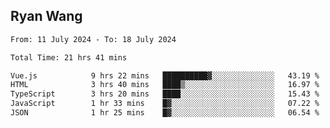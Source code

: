 ## Ryan Wang

<!--START_SECTION:waka-->

```txt
From: 11 July 2024 - To: 18 July 2024

Total Time: 21 hrs 41 mins

Vue.js            9 hrs 22 mins   ██████████▓░░░░░░░░░░░░░░   43.19 %
HTML              3 hrs 40 mins   ████▒░░░░░░░░░░░░░░░░░░░░   16.97 %
TypeScript        3 hrs 20 mins   ████░░░░░░░░░░░░░░░░░░░░░   15.43 %
JavaScript        1 hr 33 mins    █▓░░░░░░░░░░░░░░░░░░░░░░░   07.22 %
JSON              1 hr 25 mins    █▓░░░░░░░░░░░░░░░░░░░░░░░   06.54 %
```

<!--END_SECTION:waka-->
